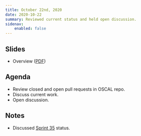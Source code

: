 ```yaml
---
title: October 22nd, 2020
date: 2020-10-22
summary: Reviewed current status and held open discussion.
sidenav:
    enabled: false
---
```


## Slides

- Overview ([PDF](../slides-2020-10-22.pdf))

## Agenda

- Review closed and open pull requests in OSCAL repo.
- Discuss current work.
- Open discussion.

## Notes

- Discussed [Sprint 35](https://github.com/usnistgov/OSCAL/projects/34) status.
